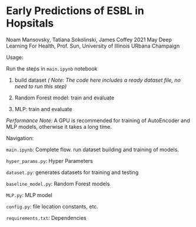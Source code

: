 # Early Predictions of ESBL in Hopsitals

Noam Mansovsky, Tatiana Sokolinski, James Coffey
2021 May
Deep Learning For Health, Prof. Sun, University of Illinois URbana Champaign

Usage:

Run the steps in `main.ipynb` notebook

1. build dataset *( Note: The code here includes a ready dataset file, no need to run this step)* 

2. Random Forest model: train and evaluate

3. MLP: train and evaluate

*Performance Note:* A GPU is recommended for training of AutoEncoder and MLP models, otherwise it takes a long time.


Navigation:

`main.ipynb`: Complete flow. run dataset building and training of models.

`hyper_params.py`: Hyper Parameters

`dataset.py`: generates datasets for training and testing

`baseline_model.py`: Random Forest models

`MLP.py`: MLP model

`config.py`: file location constants, etc.

`requirements.txt`: Dependencies
